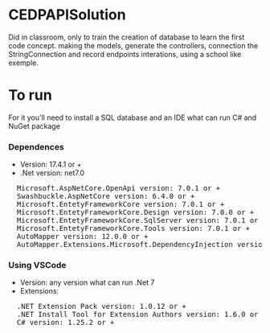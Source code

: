 # CEDPAPISolution
Did in classroom, only to train the creation of database to learn the first code concept.
making the models, generate the controllers, connection the StringConnection and record endpoints interations, using a school like exemple.
# To run
For it you'll need to install a SQL database and an IDE what can run C# and NuGet package
### Dependences
  - Version: 17.4.1 or +
  - .Net version: net7.0
<pre>
  Microsoft.AspNetCore.OpenApi version: 7.0.1 or +
  Swashbuckle.AspNetCore version: 6.4.0 or +
  Microsoft.EntetyFrameworkCore version: 7.0.1 or +
  Microsoft.EntetyFrameworkCore.Design version: 7.0.0 or +
  Microsoft.EntetyFrameworkCore.SqlServer version: 7.0.1 or +
  Microsoft.EntetyFrameworkCore.Tools version: 7.0.1 or +
  AutoMapper version: 12.0.0 or +
  AutoMapper.Extensions.Microsoft.DependencyInjection version: 12.0.0 or +
</pre>
### Using VSCode
- Version: any version what can run .Net 7
- Extensions:
<pre>
  .NET Extension Pack version: 1.0.12 or +
  .NET Install Tool for Extension Authors version: 1.6.0 or +
  C# version: 1.25.2 or +
</pre>
